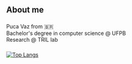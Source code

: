 ###

<h2 align="left">About me</h2>

###

<p align="left">
  Puca Vaz from 🇧🇷 <br>
  Bachelor's degree in computer science @ UFPB <br>Research @ TRIL lab</p>

###

[![Top Langs](https://githubstats-git-main-puca-vazs-projects.vercel.app/api/top-langs/?username=pucavaz)](https://github.com/anuraghazra/github-readme-stats)

###
